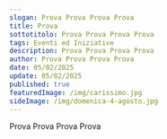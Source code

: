 ```yaml
---
slogan: Prova Prova Prova Prova
title: Prova
sottotitolo: Prova Prova Prova Prova
tags: Eventi ed Iniziative
description: Prova Prova Prova Prova
author: Prova Prova Prova Prova
date: 05/02/2025
update: 05/02/2025
published: true
featuredImage: /img/carissimo.jpg
sideImage: /img/domenica-4-agosto.jpg
---
```


Prova Prova Prova Prova

